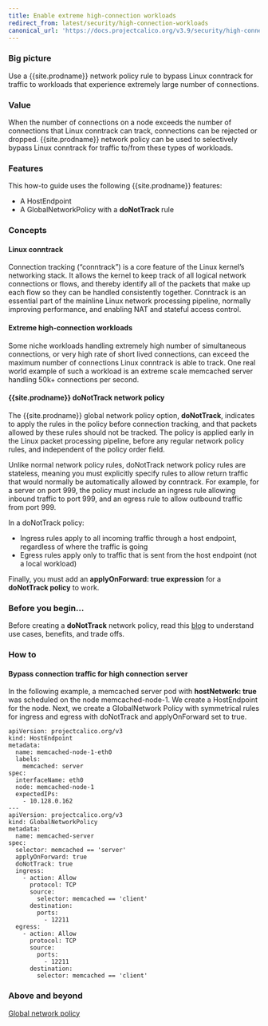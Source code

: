 ```yaml
---
title: Enable extreme high-connection workloads 
redirect_from: latest/security/high-connection-workloads
canonical_url: 'https://docs.projectcalico.org/v3.9/security/high-connection-workloads'
---
```


### Big picture

Use a {{site.prodname}} network policy rule to bypass Linux conntrack for traffic to workloads that experience extremely large number of connections.

### Value

When the number of connections on a node exceeds the number of connections that Linux conntrack can track, connections can be rejected or dropped. {{site.prodname}} network policy can be used to selectively bypass Linux conntrack for traffic to/from these types of workloads.

### Features

This how-to guide uses the following {{site.prodname}} features:
- A HostEndpoint
- A GlobalNetworkPolicy with a **doNotTrack** rule

### Concepts

#### Linux conntrack

Connection tracking (“conntrack”) is a core feature of the Linux kernel’s networking stack. It allows the kernel to keep track of all logical network connections or flows, and thereby identify all of the packets that make up each flow so they can be handled consistently together. Conntrack is an essential part of the mainline Linux network processing pipeline, normally improving performance, and enabling NAT and stateful access control.

#### Extreme high-connection workloads

Some niche workloads handling extremely high number of simultaneous connections, or very high rate of short lived connections, can exceed the maximum number of connections Linux conntrack is able to track. One real world example of such a workload is an extreme scale memcached server handling 50k+ connections per second.

#### {{site.prodname}} doNotTrack network policy

The {{site.prodname}} global network policy option, **doNotTrack**, indicates to apply the rules in the policy before connection tracking, and that packets allowed by these rules should not be tracked. The policy is applied early in the Linux packet processing pipeline, before any regular network policy rules, and independent of the policy order field. 

Unlike normal network policy rules, doNotTrack network policy rules are stateless, meaning you must explicitly specify rules to allow return traffic that would normally be automatically allowed by conntrack. For example, for a server on port 999, the policy must include an ingress rule allowing inbound traffic to port 999, and an egress rule to allow outbound traffic from port 999. 

In a doNotTrack policy:
- Ingress rules apply to all incoming traffic through a host endpoint, regardless of where the traffic is going 
- Egress rules apply only to traffic that is sent from the host endpoint (not a local workload)

Finally, you must add an **applyOnForward: true expression** for a **doNotTrack policy** to work.

### Before you begin...

Before creating a **doNotTrack** network policy, read this [blog](https://www.tigera.io/blog/when-linux-conntrack-is-no-longer-your-friend/) to understand use cases, benefits, and trade offs. 

### How to

#### Bypass connection traffic for high connection server

In the following example, a memcached server pod with **hostNetwork: true** was scheduled on the node memcached-node-1. We create a HostEndpoint for the node. Next, we create a GlobalNetwork Policy with symmetrical rules for ingress and egress with doNotTrack and applyOnForward set to true.

```
apiVersion: projectcalico.org/v3
kind: HostEndpoint
metadata:
  name: memcached-node-1-eth0
  labels:
    memcached: server
spec:
  interfaceName: eth0  
  node: memcached-node-1  
  expectedIPs:
    - 10.128.0.162  
---
apiVersion: projectcalico.org/v3
kind: GlobalNetworkPolicy
metadata:
  name: memcached-server
spec:
  selector: memcached == 'server'
  applyOnForward: true
  doNotTrack: true
  ingress:
    - action: Allow
      protocol: TCP
      source:
        selector: memcached == 'client'
      destination:
        ports:
          - 12211
  egress:
    - action: Allow
      protocol: TCP
      source:
        ports:
          - 12211
      destination:
        selector: memcached == 'client'
```
### Above and beyond

[Global network policy]({{site.baseurl}}/{{page.version}}/reference/resources/globalnetworkpolicy)
